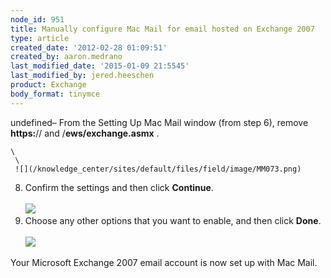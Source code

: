 ```yaml
---
node_id: 951
title: Manually configure Mac Mail for email hosted on Exchange 2007
type: article
created_date: '2012-02-28 01:09:51'
created_by: aaron.medrano
last_modified_date: '2015-01-09 21:5545'
last_modified_by: jered.heeschen
product: Exchange
body_format: tinymce
---
```


undefined&ndash; From the Setting Up Mac Mail window (from
        step 6), remove **https:**// and /**ews/exchange.asmx** .

    \
     \
     ![](/knowledge_center/sites/default/files/field/image/MM073.png)
8.  Confirm the settings and then click **Continue**.\
     \
     ![](/knowledge_center/sites/default/files/field/image/MM074.png)
9.  Choose any other options that you want to enable, and then click
    **Done**.\
     \
     ![](/knowledge_center/sites/default/files/field/image/MM075.png)

Your Microsoft Exchange 2007 email account is now set up with Mac Mail.

